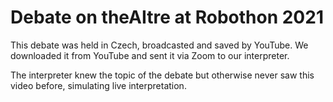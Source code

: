 # Debate on theAItre at Robothon 2021

This debate was held in Czech, broadcasted and saved by YouTube. We downloaded it from YouTube and sent it via Zoom to our interpreter.

The interpreter knew the topic of the debate but otherwise never saw this video before, simulating live interpretation.
